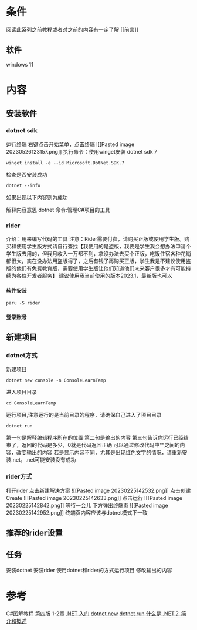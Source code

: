 # 条件
阅读此系列之前教程或者对之前的内容有一定了解
[[前言]]
## 软件
windows 11
# 内容
## 安装软件
### dotnet sdk
运行终端
右键点击开始菜单，点击终端
![[Pasted image 20230526123157.png]]
执行命令：使用winget安装 dotnet sdk 7
```fish
winget install -e --id Microsoft.DotNet.SDK.7
```
检查是否安装成功
```fish
dotnet --info
```
如果出现以下内容则为成功

解释内容意思
dotnet 命令:管理C#项目的工具
### rider
介绍：用来编写代码的工具
注意：Rider需要付费，请购买正版或使用学生版。购买和使用学生版方式请自行查找【我使用的是盗版，我要是学生我会想办法申请个学生版去用的，但我月收入一万都不到，拿没办法去买个正版，吃饭住宿各种花销都很大，实在没办法用盗版得了，之后有钱了再购买正版，学生我是不建议使用盗版的他们有免费教育版，需要使用学生版让他们知道他们未来客户很多才有可能持续为各位开发者服务】
建议使用我当前使用的版本2023.1，最新版也可以
#### 软件安装
```fish
paru -S rider
```
#### 登录账号
## 新建项目
### dotnet方式 
新建项目
```fish
dotnet new console -n ConsoleLearnTemp
```
进入项目目录
```fish
cd ConsoleLearnTemp
```
运行项目,注意运行的是当前目录的程序，请确保自己进入了项目目录
```fish
dotnet run
```

第一句是解释编辑程序所在的位置
第二句是输出的内容
第三句告诉你运行已经结束了，返回的代码是多少，0就是代码返回正确
可以通过修改代码中""之间的内容，改变输出的内容
若是显示内容不同，尤其是出现红色文字的情况，请重新安装.net，.net可能安装没有成功
### rider方式
打开rider
点击新建解决方案
![[Pasted image 20230225142532.png]]
点击创建 Create
![[Pasted image 20230225142633.png]]
点击运行
![[Pasted image 20230225142842.png]]
等待一会儿
下方弹出终端页
![[Pasted image 20230225142952.png]]
终端页内容应该与dotnet模式下一致
## 推荐的rider设置

## 任务
安装dotnet
安装rider
使用dotnet和rider的方式运行项目
修改输出的内容
# 参考
C#图解教程 第四版 1-2章
[.NET 入门](https://learn.microsoft.com/zh-cn/dotnet/core/get-started)
[dotnet new](https://learn.microsoft.com/zh-cn/dotnet/core/tools/dotnet-new)
[dotnet run](https://learn.microsoft.com/zh-cn/dotnet/core/tools/dotnet-run)
[什么是 .NET？ 简介和概述](https://learn.microsoft.com/zh-cn/dotnet/core/introduction)